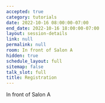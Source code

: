 ```yaml
---
accepted: true
category: tutorials
date: 2022-10-16 08:00:00-07:00
end_date: 2022-10-16 18:00:00-07:00
layout: session-details
link: null
permalink: null
room: In front of Salon A
hidden: true
schedule_layout: full
sitemap: false
talk_slot: full
title: Registration
---
```


In front of Salon A
